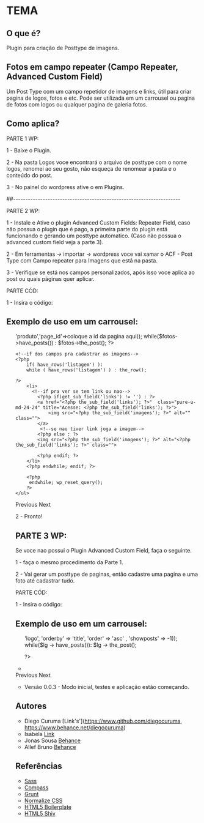 # TEMA

## O que é?

Plugin para criação de Posttype de imagens.


## Fotos em campo repeater (Campo Repeater, Advanced Custom Field)

Um Post Type com um campo repetidor de imagens e links, útil para criar pagina de logos, fotos e etc. Pode ser utilizada em um carrousel ou pagina de fotos com logos ou qualquer pagina de galeria fotos.

## Como aplica?

PARTE 1 WP:

1 - Baixe o Plugin.

2 - Na pasta Logos voce encontrará o arquivo de posttype com o nome logos, renomei ao seu gosto, não esqueça de renomear a pasta e o conteúdo do post.

3 - No painel do wordpress ative o em Plugins.

##--------------------------------------------------------------------

PARTE 2 WP:

1 - Instale e Ative o plugin Advanced Custom Fields: Repeater Field, caso não possua o plugin que é pago, a primeira parte do plugin está funcionando e gerando um posttype automatico. (Caso não possua o advanced custom field veja a parte 3).

2 - Em ferramentas -> importar -> wordpress voce vai xamar o ACF - Post Type com Campo repeater para Imagens que está na pasta. 

3 - Verifique se está nos campos personalizados, após isso voce aplica ao post ou quais páginas quer aplicar.


PARTE CÓD:

1 - Insira o código: 
## Exemplo de uso em um carrousel:


<ul>
<!--while do post - -->
<!--posttype 'produtos' pode haver vários post's, então captura-se a ID da page que queira trazer-->
<?php $fotos = new WP_Query ( array ( 'post_type' => 'produto','page_id'=>coloque a id da pagina aqui));
while($fotos->have_posts()) : $fotos->the_post();
?>

    <!--if dos campos pra cadastrar as imagens-->
    <?php 
        if( have_rows('listagem') ):
        while ( have_rows('listagem') ) : the_row();

    ?>
        <li>  
          <!--if pra ver se tem link ou nao-->                         
            <?php if(get_sub_field('links') != '') : ?>
            <a href="<?php the_sub_field('links'); ?>"  class="pure-u-md-24-24" title="Acesse: <?php the_sub_field('links'); ?>">
                <img src="<?php the_sub_field('imagens'); ?>" alt="" class="">
            </a>
             <!--se nao tiver link joga a imagem-->  
            <?php else : ?>
            <img src="<?php the_sub_field('imagens'); ?>" alt="<?php the_sub_field('links'); ?>" class="">

            <?php endif; ?>
        </li>
        <?php endwhile; endif; ?>

        <?php     
         endwhile; wp_reset_query(); 
        ?>
    </ul>   

<div class="customNavigation">
  <a class="btn prev img_rep">Previous</a>
  <a class="btn next img_rep">Next</a>
</div>

2 - Pronto!





## PARTE 3 WP:

Se voce nao possui o Plugin Advanced Custom Field, faça o seguinte.

1 - faça o mesmo procedimento da Parte 1.

2 - Vai gerar um posttype de paginas, então cadastre uma pagina e uma foto até cadastrar tudo.

PARTE CÓD:

1 - Insira o código: 
## Exemplo de uso em um carrousel:
<ul id="logo" class="owl-carousel">				        
<?php $lg = New wp_query(array('post_type' => 'logo', 'orderby' => 'title', 'order' => 'asc' , 'showposts' => -1));
    while($lg -> have_posts()): $lg -> the_post();

?>                                                
<li class="">
    <a href="<?php the_permalink(); ?>" class="" title="<?php the_title(); ?>">
        <?php the_post_thumbnail(); ?>
    </a>        
</li>

<?php endwhile; ?>
</ul>
<a class="prev1 img_rep">Previous</a>
<a class="next1 img_rep">Next</a>





* Versão 0.0.3 - Modo inicial, testes e aplicação estão começando.


## Autores

* Diego Curuma [Link's'](https://www.github.com/diegocuruma, https://www.behance.net/diegocuruma)
* Isabela [Link](https://www.link)
* Jonas Sousa [Behance](https://www.behance.net/onasousa)
* Allef Bruno [Behance](https://www.behance.net/)

## Referências 

* [Sass](http://sass-lang.com/)
* [Compass](http://compass-style.org/)
* [Grunt](http://gruntjs.com/)
* [Normalize CSS](http://necolas.github.io/normalize.css/)
* [HTML5 Boilerplate](http://html5boilerplate.com/)
* [HTML5 Shiv](https://github.com/aFarkas/html5shiv)
